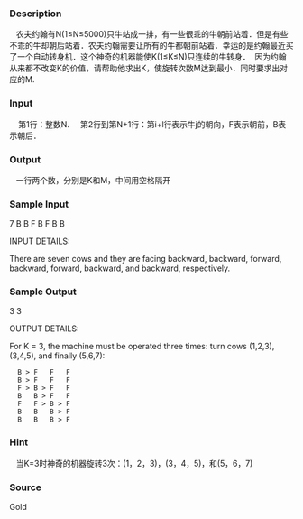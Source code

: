 
### Description
   农夫约翰有N(1≤N≤5000)只牛站成一排，有一些很乖的牛朝前站着．但是有些不乖的牛却朝后站着．农夫约翰需要让所有的牛都朝前站着．幸运的是约翰最近买了一个自动转身机．这个神奇的机器能使K(1≤K≤N)只连续的牛转身．  因为约翰从来都不改变K的价值，请帮助他求出K，使旋转次数M达到最小．同时要求出对应的M.
### Input
    第1行：整数N.
    第2行到第N+1行：第i+l行表示牛j的朝向，F表示朝前，B表示朝后．
### Output
   一行两个数，分别是K和M，中间用空格隔开
### Sample Input
7
B
B
F
B
F
B
B

INPUT DETAILS:

There are seven cows and they are facing backward, backward, forward,
backward, forward, backward, and backward, respectively.

### Sample Output
3 3

OUTPUT DETAILS:

For K = 3, the machine must be operated three times: turn cows (1,2,3),
(3,4,5), and finally (5,6,7):

      B > F   F   F
      B > F   F   F
      F > B > F   F
      B   B > F   F
      F   F > B > F
      B   B   B > F
      B   B   B > F

### Hint
   当K=3时神奇的机器旋转3次：(1，2，3)，(3，4，5)，和(5，6，7)
### Source
Gold